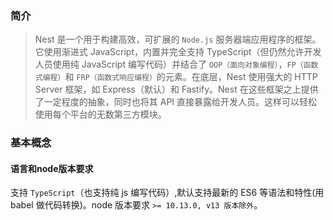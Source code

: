 ### 简介
> Nest 是一个用于构建高效，可扩展的 `Node.js` 服务器端应用程序的框架。它使用渐进式 JavaScript，内置并完全支持 TypeScript（但仍然允许开发人员使用纯 JavaScript 编写代码）并结合了 `OOP（面向对象编程）`，`FP（函数式编程）`和 `FRP（函数式响应编程）`的元素。在底层，Nest 使用强大的 HTTP Server 框架，如 Express（默认）和 Fastify。Nest 在这些框架之上提供了一定程度的抽象，同时也将其 API 直接暴露给开发人员。这样可以轻松使用每个平台的无数第三方模块。

### 基本概念

#### 语言和node版本要求
支持 `TypeScript`（也支持纯 js 编写代码）,默认支持最新的 ES6 等语法和特性(用 babel 做代码转换)。node 版本要求 `>= 10.13.0, v13 版本除外`。